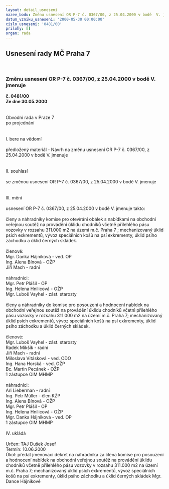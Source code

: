 ```yaml
---
layout: detail_usneseni
nazev_bodu: Změnu usnesení OR P-7 č. 0367/00, z 25.04.2000 v bodě  V. jmenuje
datum_vzniku_usneseni: '2000-05-30 00:00:00'
cislo_usneseni: '0481/00'
prilohy: []
organ: rada
---
```

<div id="ucUsn_pList" class="usn">
	<span><h2>Usnesení rady MČ Praha 7 </h2>
<br></span><div class="standBody">
<span><h3>Změnu usnesení OR P-7 č. 0367/00, z 25.04.2000 v bodě  V. jmenuje</h3></span><div class="center">
		<strong>č. 0481/00</strong><br>
	</div>
<div class="center">
		<strong>Ze dne 30.05.2000</strong><br><br>
	</div>     <br>Obvodní rada v Praze 7<br>po projednání<br><br><br>I.	bere na vědomí<br><br> předložený materiál - Návrh na změnu usnesení OR P-7 č. 0367/00, z 25.04.2000 v bodě  V. jmenuje<br><br><br>II.   souhlasí <br><br>se změnou usnesení OR P-7 č. 0367/00, z 25.04.2000 v bodě  V. jmenuje <br><br><br>III.	mění <br><br>usnesení OR P-7 č. 0367/00, z 25.04.2000 v bodě  V. jmenuje takto:<br><br>členy  a  náhradníky komise pro otevírání obálek s nabídkami na obchodní veřejnou soutěž na provádění úklidu chodníků včetně přilehlého pásu vozovky v rozsahu 311.000 m2 na území m.č. Praha 7 ; mechanizovaný   úklid psích exkrementů, vývoz speciálních košù na psí exkrementy, úklid psího záchodku a úklid černých skládek.<br><br>členové:<br>Mgr. Danka Hájníková - ved. OP <br>Ing. Alena Bínová - OŽP<br>Jiří Mach - radní  <br><br>náhradníci: <br>Mgr. Petr Plášil - OP<br>Ing.   Helena Hnilicová - OŽP <br>Mgr. Luboš Vayhel - zást. starosty<br><br>členy a náhradníky do komise pro posouzení a hodnocení nabídek na obchodní veřejnou soutěž na provádění úklidu chodníků včetnì přilehlého pásu vozovky v rozsahu 311.000 m2 na území m.č. Praha 7; mechanizovaný   úklid psích exkrementů, vývoz speciálních košù na psí exkrementy, úklid psího záchodku a úklid černých skládek.<br><br>členové:<br>Mgr. Luboš Vayhel - zást. starosty<br>Radek  Mikšík - radní<br>Jiří Mach - radní<br>Miloslava Vitásková - ved. ODO<br>Ing. Hana Horská - ved. OŽP<br>Bc. Martin Pecánek - OŽP<br>1 zástupce OIM MHMP <br><br>náhradníci:<br>Ari Lieberman - radní<br>Ing. Petr Müller - člen KŽP<br>Ing. Alena Bínová - OŽP<br>Mgr. Petr Plášil - OP<br>Ing. Helena Hnilicová - OŽP<br>Mgr. Danka Hájniková - ved. OP<br>1 zástupce OIM MHMP<br><br>IV.	ukládá <br><br> Určen:	     	TAJ Dušek Josef<br>Termín: 10.06.2000<br>Úkol:	předat jmenovací dekret na náhradníka za člena komise pro posouzení a hodnocení nabídek na obchodní veřejnou soutěž na provádění úklidu chodníků včetně přilehlého pásu vozovky v rozsahu 311.000 m2 na území m.č. Praha 7; mechanizovaný   úklid psích exkrementů, vývoz speciálních košů na psí exkrementy, úklid psího záchodku a úklid černých skládek Mgr. Dance Hájnikové <br> <br>
</div>
</div>